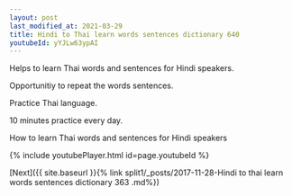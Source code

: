 ```yaml
---
layout: post
last_modified_at: 2021-03-29
title: Hindi to Thai learn words sentences dictionary 640 
youtubeId: yYJLw63ypAI
---
```

 
 
Helps to learn Thai words and sentences for Hindi speakers.

Opportunitiy to repeat the words sentences. 

Practice Thai language. 
 
10 minutes practice every day. 
 
How to learn Thai words and sentences for Hindi speakers 
 
{% include youtubePlayer.html id=page.youtubeId %}
 
 
[Next]({{ site.baseurl }}{% link  split1/_posts/2017-11-28-Hindi to thai learn words sentences dictionary 363 .md%})
 
